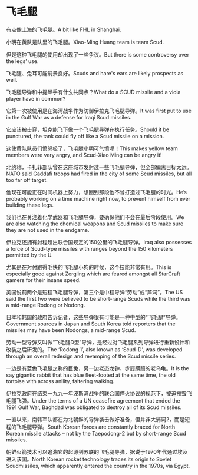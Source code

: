 # 飞毛腿

<p><span class="chinese">有点像上海的飞毛腿。</span><span class="english">A bit like FHL in Shanghai.</span></p>

<p><span class="chinese">小明在黄队是队里的飞毛腿。</span><span class="english">Xiao-Ming Huang team is team Scud.</span></p>

<p><span class="chinese">但是这种飞毛腿的使用却出现了一些争议。</span><span class="english">But there is some controversy over the legs’ use.</span></p>

<p><span class="chinese">飞毛腿、兔耳可能前景良好。</span><span class="english">Scuds and hare's ears are likely prospects as well.</span></p>

<p><span class="chinese">飞毛腿导弹和中提琴手有什么共同点？</span><span class="english">What do a SCUD missile and a viola player have in common?</span></p>

<p><span class="chinese">它第一次被使用是在海湾战争作为防御伊拉克飞毛腿导弹。</span><span class="english">It was first put to use in the Gulf War as a defense for Iraqi Scud missiles.</span></p>

<p><span class="chinese">它应该被击穿，坦克能飞下像一个飞毛腿导弹在执行任务。</span><span class="english">Should it be punctured, the tank could fly off like a Scud missile on a mission.</span></p>

<p><span class="chinese">这使黄队队员们愤怒极了，飞毛腿小明可气愤呢！</span><span class="english">This makes yellow team members were very angry, and Scud-Xiao Ming can be angry it!</span></p>

<p><span class="chinese">北约称，卡扎菲部队曾在这座城市发射过一些飞毛腿导弹，但全部偏离目标太远。</span><span class="english">NATO said Gaddafi troops had fired in the city of some Scud missiles, but all too far off target.</span></p>

<p><span class="chinese">他现在可能正在时间机器上努力，想回到那段他不曾打造过飞毛腿的时光。</span><span class="english">He’s probably working on a time machine right now, to prevent himself from ever building these legs.</span></p>

<p><span class="chinese">我们也在关注着化学武器和飞毛腿导弹，要确保他们不会在最后阶段使用。</span><span class="english">We are also watching the chemical weapons and Scud missiles to make sure they are not used in the endgame.</span></p>

<p><span class="chinese">伊拉克还拥有射程超出联合国规定的150公里的飞毛腿导弹。</span><span class="english">Iraq also possesses a force of Scud-type missiles with ranges beyond the 150 kilometers permitted by the U.</span></p>

<p><span class="chinese">尤其是在对付跑得毛快的飞毛腿小狗的时候，这个技能非常有用。</span><span class="english">This is especially good against Zergling which are feared amongst all StarCraft gamers for their insane speed.</span></p>

<p><span class="chinese">美国说前两个是短程飞毛腿导弹，第三个是中程导弹“劳动”或“芦洞”。</span><span class="english">The US said the first two were believed to be short-range Scuds while the third was a mid-range Rodong or Nodong.</span></p>

<p><span class="chinese">日本和韩国的政府告诉记者，这些导弹很有可能是一种中型的“飞毛腿”导弹。</span><span class="english">Government sources in Japan and South Korea told reporters that the missiles may have been Nodongs, a mid-range Scud.</span></p>

<p><span class="chinese">劳动一型导弹又叫做“飞毛腿D型”导弹，是经过对飞毛腿系列导弹进行重新设计和改装之后研发的。</span><span class="english">The ‘Rodong 1’, also known as ‘Scud-D’, was developed through an overall redesign and revamping of the Scud missile series.</span></p>

<p><span class="chinese">一边是有蓝色飞毛腿之称的巨兔，另一边老态龙钟、步履蹒跚的老乌龟。</span><span class="english">It is the say gigantic rabbit that has blue fleet-footed at the same time, the old tortoise with across anility, faltering walking.</span></p>

<p><span class="chinese">伊拉克政府在结束一九九一年波斯湾战争的联合国停火协议的规范下，被迫摧毁飞毛腿飞弹。</span><span class="english">Under the terms of a UN ceasefire agreement that ended the 1991 Gulf War, Baghdad was obligated to destroy all of its Scud missiles.</span></p>

<p><span class="chinese">一直以来，南韩军队都在为北朝鲜的导弹袭击做好准备，但并非大浦洞2，而是短程的飞毛腿导弹。</span><span class="english">South Korean forces are constantly braced for North Korean missile attacks – not by the Taepodong-2 but by short-range Scud missiles.</span></p>

<p><span class="chinese">朝鲜火箭技术可以追溯它的起源到苏联的飞毛腿导弹，据说于1970年代通过埃及进入该国。</span><span class="english">North Korean rocket technology traces its origin to Soviet Scudmissiles, which apparently entered the country in the 1970s, via Egypt.</span></p>

